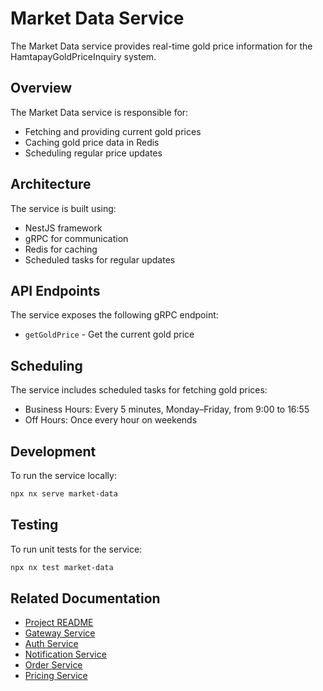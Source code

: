 # Market Data Service

The Market Data service provides real-time gold price information for the HamtapayGoldPriceInquiry system.

## Overview

The Market Data service is responsible for:

-   Fetching and providing current gold prices
-   Caching gold price data in Redis
-   Scheduling regular price updates

## Architecture

The service is built using:

-   NestJS framework
-   gRPC for communication
-   Redis for caching
-   Scheduled tasks for regular updates

## API Endpoints

The service exposes the following gRPC endpoint:

-   `getGoldPrice` - Get the current gold price

## Scheduling

The service includes scheduled tasks for fetching gold prices:

-   Business Hours: Every 5 minutes, Monday–Friday, from 9:00 to 16:55
-   Off Hours: Once every hour on weekends

## Development

To run the service locally:

```sh
npx nx serve market-data
```

## Testing

To run unit tests for the service:

```sh
npx nx test market-data
```

## Related Documentation

-   [Project README](../../README.md)
-   [Gateway Service](../gateway/README.md)
-   [Auth Service](../auth/README.md)
-   [Notification Service](../notification/README.md)
-   [Order Service](../order/README.md)
-   [Pricing Service](../pricing/README.md)
